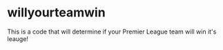 # willyourteamwin
This is a code that will determine if your Premier League team will win it's leauge!
